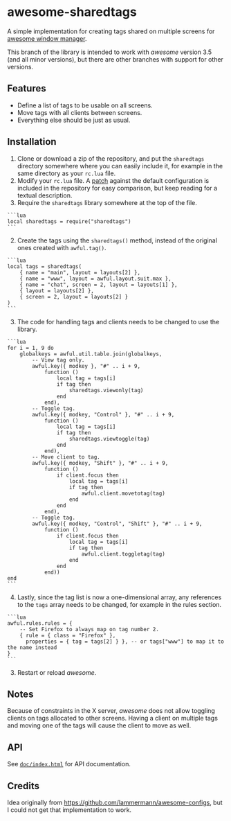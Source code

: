 awesome-sharedtags
==================

A simple implementation for creating tags shared on multiple screens for
[awesome window manager](http://awesome.naquadah.org/).

This branch of the library is intended to work with *awesome* version 3.5 (and
all minor versions), but there are other branches with support for other
versions.

Features
--------

* Define a list of tags to be usable on all screens.
* Move tags with all clients between screens.
* Everything else should be just as usual.

Installation
------------

1. Clone or download a zip of the repository, and put the `sharedtags`
   directory somewhere where you can easily include it, for example in the same
   directory as your `rc.lua` file.
2. Modify your `rc.lua` file. A [patch](rc.lua.patch) against the default
   configuration is included in the repository for easy comparison, but keep
   reading for a textual description.
  1. Require the `sharedtags` library somewhere at the top of the file.

    ```lua
    local sharedtags = require("sharedtags")
    ```
  2. Create the tags using the `sharedtags()` method, instead of the original
     ones created with `awful.tag()`.

    ```lua
    local tags = sharedtags(
        { name = "main", layout = layouts[2] },
        { name = "www", layout = awful.layout.suit.max },
        { name = "chat", screen = 2, layout = layouts[1] },
        { layout = layouts[2] },
        { screen = 2, layout = layouts[2] }
    )
    ```
  3. The code for handling tags and clients needs to be changed to use the
     library.

    ```lua
    for i = 1, 9 do
        globalkeys = awful.util.table.join(globalkeys,
            -- View tag only.
            awful.key({ modkey }, "#" .. i + 9,
                function ()
                    local tag = tags[i]
                    if tag then
                        sharedtags.viewonly(tag)
                    end
                end),
            -- Toggle tag.
            awful.key({ modkey, "Control" }, "#" .. i + 9,
                function ()
                    local tag = tags[i]
                    if tag then
                        sharedtags.viewtoggle(tag)
                    end
                end),
            -- Move client to tag.
            awful.key({ modkey, "Shift" }, "#" .. i + 9,
                function ()
                    if client.focus then
                        local tag = tags[i]
                        if tag then
                            awful.client.movetotag(tag)
                        end
                    end
                end),
            -- Toggle tag.
            awful.key({ modkey, "Control", "Shift" }, "#" .. i + 9,
                function ()
                    if client.focus then
                        local tag = tags[i]
                        if tag then
                            awful.client.toggletag(tag)
                        end
                    end
                end))
    end
    ```
  4. Lastly, since the tag list is now a one-dimensional array, any references
     to the `tags` array needs to be changed, for example in the rules section.

    ```lua
    awful.rules.rules = {
        -- Set Firefox to always map on tag number 2.
        { rule = { class = "Firefox" },
          properties = { tag = tags[2] } }, -- or tags["www"] to map it to the name instead
    }
    ```
3. Restart or reload *awesome*.

Notes
-----

Because of constraints in the X server, *awesome* does not allow
toggling clients on tags allocated to other screens. Having a client on
multiple tags and moving one of the tags will cause the client to move as well.

API
---

See [`doc/index.html`](doc/index.html) for API documentation.

Credits
-------

Idea originally from https://github.com/lammermann/awesome-configs, but I could
not get that implementation to work.

